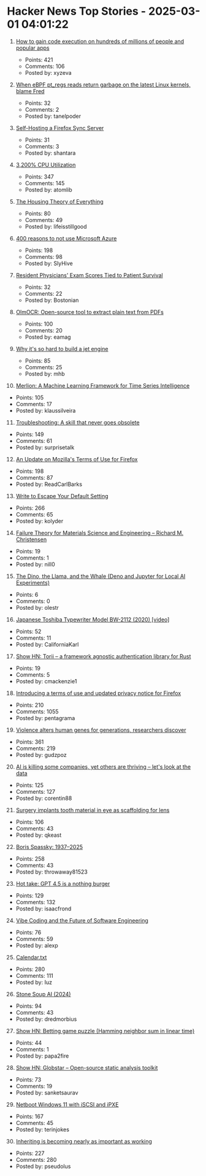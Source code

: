 # Hacker News Top Stories - 2025-03-01 04:01:22

1. [How to gain code execution on hundreds of millions of people and popular apps](https://kibty.town/blog/todesktop/)
   - Points: 421
   - Comments: 106
   - Posted by: xyzeva

2. [When eBPF pt_regs reads return garbage on the latest Linux kernels, blame Fred](https://tanelpoder.com/posts/ebpf-pt-regs-error-on-linux-blame-fred/)
   - Points: 32
   - Comments: 2
   - Posted by: tanelpoder

3. [Self-Hosting a Firefox Sync Server](https://blog.diego.dev/posts/firefox-sync-server/)
   - Points: 31
   - Comments: 3
   - Posted by: shantara

4. [3,200% CPU Utilization](https://josephmate.github.io/2025-02-26-3200p-cpu-util/)
   - Points: 347
   - Comments: 145
   - Posted by: atomlib

5. [The Housing Theory of Everything](https://worksinprogress.co/issue/the-housing-theory-of-everything/)
   - Points: 80
   - Comments: 49
   - Posted by: lifeisstillgood

6. [400 reasons to not use Microsoft Azure](https://azsh.it)
   - Points: 198
   - Comments: 98
   - Posted by: SlyHive

7. [Resident Physicians' Exam Scores Tied to Patient Survival](https://hms.harvard.edu/news/resident-physicians-exam-scores-tied-patient-survival)
   - Points: 32
   - Comments: 22
   - Posted by: Bostonian

8. [OlmOCR: Open-source tool to extract plain text from PDFs](https://olmocr.allenai.org/)
   - Points: 100
   - Comments: 20
   - Posted by: eamag

9. [Why it's so hard to build a jet engine](https://www.construction-physics.com/p/why-its-so-hard-to-build-a-jet-engine)
   - Points: 85
   - Comments: 25
   - Posted by: mhb

10. [Merlion: A Machine Learning Framework for Time Series Intelligence](https://github.com/salesforce/Merlion)
   - Points: 105
   - Comments: 17
   - Posted by: klaussilveira

11. [Troubleshooting: A skill that never goes obsolete](https://www.autodidacts.io/troubleshooting/)
   - Points: 149
   - Comments: 61
   - Posted by: surprisetalk

12. [An Update on Mozilla's Terms of Use for Firefox](https://blog.mozilla.org/en/products/firefox/update-on-terms-of-use/)
   - Points: 198
   - Comments: 87
   - Posted by: ReadCarlBarks

13. [Write to Escape Your Default Setting](https://kupajo.com/write-to-escape-your-default-setting/)
   - Points: 266
   - Comments: 65
   - Posted by: kolyder

14. [Failure Theory for Materials Science and Engineering – Richard M. Christensen](https://www.failurecriteria.com/)
   - Points: 19
   - Comments: 1
   - Posted by: nill0

15. [The Dino, the Llama, and the Whale (Deno and Jupyter for Local AI Experiments)](https://deno.com/blog/the-dino-llama-and-whale)
   - Points: 6
   - Comments: 0
   - Posted by: olestr

16. [Japanese Toshiba Typewriter Model BW-2112 (2020) [video]](https://www.youtube.com/watch?v=JZcui85b4EE)
   - Points: 52
   - Comments: 11
   - Posted by: CaliforniaKarl

17. [Show HN: Torii – a framework agnostic authentication library for Rust](https://github.com/cmackenzie1/torii-rs)
   - Points: 19
   - Comments: 5
   - Posted by: cmackenzie1

18. [Introducing a terms of use and updated privacy notice for Firefox](https://blog.mozilla.org/en/products/firefox/firefox-news/firefox-terms-of-use/)
   - Points: 210
   - Comments: 1055
   - Posted by: pentagrama

19. [Violence alters human genes for generations, researchers discover](https://news.ufl.edu/2025/02/syrian-violence-epigenetics/)
   - Points: 361
   - Comments: 219
   - Posted by: gudzpoz

20. [AI is killing some companies, yet others are thriving – let's look at the data](https://www.elenaverna.com/p/ai-is-killing-some-companies-yet)
   - Points: 125
   - Comments: 127
   - Posted by: corentin88

21. [Surgery implants tooth material in eye as scaffolding for lens](https://www.cbc.ca/radio/asithappens/tooth-in-eye-surgery-canada-1.7470626)
   - Points: 106
   - Comments: 43
   - Posted by: qkeast

22. [Boris Spassky: 1937–2025](https://en.chessbase.com/post/boris-spassky-1937-2025)
   - Points: 258
   - Comments: 43
   - Posted by: throwaway81523

23. [Hot take: GPT 4.5 is a nothing burger](https://garymarcus.substack.com/p/hot-take-gpt-45-is-a-nothing-burger)
   - Points: 129
   - Comments: 132
   - Posted by: isaacfrond

24. [Vibe Coding and the Future of Software Engineering](https://alexp.pl/2025/02/19/vibe-coding.html)
   - Points: 76
   - Comments: 59
   - Posted by: alexp

25. [Calendar.txt](https://terokarvinen.com/2021/calendar-txt/)
   - Points: 280
   - Comments: 111
   - Posted by: Iuz

26. [Stone Soup AI (2024)](https://simons.berkeley.edu/news/stone-soup-ai)
   - Points: 94
   - Comments: 43
   - Posted by: dredmorbius

27. [Show HN: Betting game puzzle (Hamming neighbor sum in linear time)](undefined)
   - Points: 44
   - Comments: 1
   - Posted by: papa2fire

28. [Show HN: Globstar – Open-source static analysis toolkit](undefined)
   - Points: 73
   - Comments: 19
   - Posted by: sanketsaurav

29. [Netboot Windows 11 with iSCSI and iPXE](https://terinstock.com/post/2025/02/Netboot-Windows-11-with-iSCSI-and-iPXE/)
   - Points: 167
   - Comments: 45
   - Posted by: terinjokes

30. [Inheriting is becoming nearly as important as working](https://www.economist.com/leaders/2025/02/27/inheriting-is-becoming-nearly-as-important-as-working)
   - Points: 227
   - Comments: 280
   - Posted by: pseudolus

